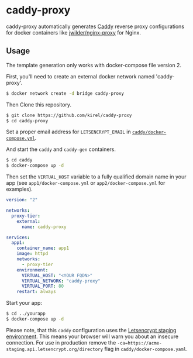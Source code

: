 # caddy-proxy

caddy-proxy automatically generates [Caddy](https://caddyserver.com/) reverse proxy configurations for docker containers like [jwilder/nginx-proxy](https://github.com/jwilder/nginx-proxy) for Nginx.

## Usage

The template generation only works with docker-compose file version 2.

First, you'll need to create an external docker network named 'caddy-proxy'.

```bash
$ docker network create -d bridge caddy-proxy
```

Then Clone this repository.

```bash
$ git clone https://github.com/kirel/caddy-proxy
$ cd caddy-proxy
```

Set a proper email address for `LETSENCRYPT_EMAIL` in [`caddy/docker-compose.yml`](caddy/docker-compose.yml).

And start the `caddy` and `caddy-gen` containers.

```bash
$ cd caddy
$ docker-compose up -d
```

Then set the `VIRTUAL_HOST` variable to a fully qualified domain name in your app (see `app1/docker-compose.yml` or `app2/docker-compose.yml` for examples).

```yaml
version: "2"

networks:
  proxy-tier:
    external:
      name: caddy-proxy

services:
  app1:
    container_name: app1
    image: httpd
    networks:
      - proxy-tier
    environment:
      VIRTUAL_HOST: "<YOUR FQDN>"
      VIRTUAL_NETWORK: "caddy-proxy"
      VIRTUAL_PORT: 80
    restart: always

```

Start your app:

```bash
$ cd ../yourapp
$ docker-compose up -d
```

Please note, that this `caddy` configuration uses the [Letsencrypt staging environment](https://letsencrypt.org/docs/staging-environment/). This means your browser will warn you about an insecure connection. For use in production remove the `-ca=https://acme-staging.api.letsencrypt.org/directory` flag in `caddy/docker-compose.yaml`.
